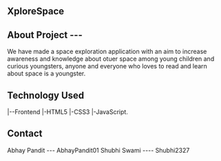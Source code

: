 ## XploreSpace
## About Project ---
We have made a space exploration application with an aim to increase awareness and knowledge about otuer space among young children and curious youngsters, anyone and everyone who loves to read and learn about space is a youngster.

## Technology Used
|--Frontend
   |-HTML5
    |-CSS3
     |-JavaScript.

## Contact
Abhay Pandit --- AbhayPandit01
Shubhi Swami ---- Shubhi2327

























